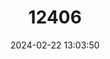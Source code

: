---
title: "12406"
category: "Luehdorfia japonica"
draft: false
date: 2024-02-22 13:03:50
languages:
  English: ["Japanese Luehdorfia"]
---